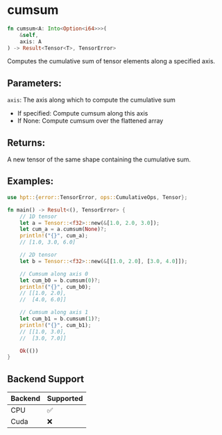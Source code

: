 # cumsum
```rust
fn cumsum<A: Into<Option<i64>>>(
    &self,
    axis: A
) -> Result<Tensor<T>, TensorError>
```
Computes the cumulative sum of tensor elements along a specified axis.

## Parameters:
`axis`: The axis along which to compute the cumulative sum
- If specified: Compute cumsum along this axis
- If None: Compute cumsum over the flattened array

## Returns:
A new tensor of the same shape containing the cumulative sum.

## Examples:
```rust
use hpt::{error::TensorError, ops::CumulativeOps, Tensor};

fn main() -> Result<(), TensorError> {
    // 1D tensor
    let a = Tensor::<f32>::new(&[1.0, 2.0, 3.0]);
    let cum_a = a.cumsum(None)?;
    println!("{}", cum_a);
    // [1.0, 3.0, 6.0]

    // 2D tensor
    let b = Tensor::<f32>::new(&[[1.0, 2.0], [3.0, 4.0]]);

    // Cumsum along axis 0
    let cum_b0 = b.cumsum(0)?;
    println!("{}", cum_b0);
    // [[1.0, 2.0],
    //  [4.0, 6.0]]

    // Cumsum along axis 1
    let cum_b1 = b.cumsum(1)?;
    println!("{}", cum_b1);
    // [[1.0, 3.0],
    //  [3.0, 7.0]]

    Ok(())
}
```
## Backend Support
| Backend | Supported |
|---------|-----------|
| CPU     | ✅         |
| Cuda    | ❌        |